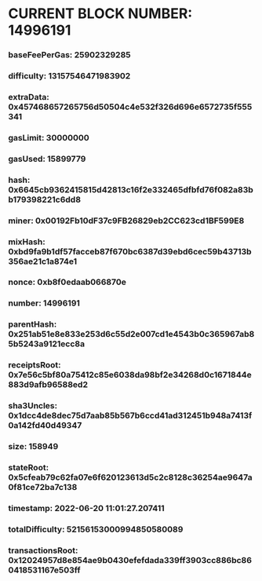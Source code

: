 # CURRENT BLOCK NUMBER: 14996191

### baseFeePerGas: 25902329285
### difficulty: 13157546471983902
### extraData: 0x457468657265756d50504c4e532f326d696e6572735f555341
### gasLimit: 30000000
### gasUsed: 15899779
### hash: 0x6645cb9362415815d42813c16f2e332465dfbfd76f082a83bb179398221c6dd8
### miner: 0x00192Fb10dF37c9FB26829eb2CC623cd1BF599E8
### mixHash: 0xbd9fa9b1df57facceb87f670bc6387d39ebd6cec59b43713b356ae21c1a874e1
### nonce: 0xb8f0edaab066870e
### number: 14996191
### parentHash: 0x251ab51e8e833e253d6c55d2e007cd1e4543b0c365967ab85b5243a9121ecc8a
### receiptsRoot: 0x7e56c5bf80a75412c85e6038da98bf2e34268d0c1671844e883d9afb96588ed2
### sha3Uncles: 0x1dcc4de8dec75d7aab85b567b6ccd41ad312451b948a7413f0a142fd40d49347
### size: 158949
### stateRoot: 0x5cfeab79c62fa07e6f620123613d5c2c8128c36254ae9647a0f81ce72ba7c138
### timestamp: 2022-06-20 11:01:27.207411
### totalDifficulty: 52156153000994850580089
### transactionsRoot: 0x12024957d8e854ae9b0430efefdada339ff3903cc886bc860418531167e503ff

